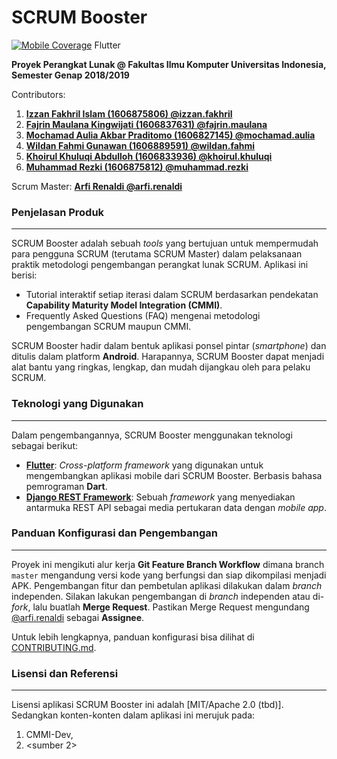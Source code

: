# SCRUM Booster

[![Mobile Coverage](https://gitlab.cs.ui.ac.id/ppl-fasilkom-ui/2019/PPLD1/badges/development/coverage.svg?job=FlutterTest)](https://gitlab.cs.ui.ac.id/ppl-fasilkom-ui/2019/PPLD1/mobile-coverage) Flutter

**Proyek Perangkat Lunak @ Fakultas Ilmu Komputer Universitas Indonesia, Semester Genap 2018/2019**

Contributors:

1. [**Izzan Fakhril Islam (1606875806) @izzan.fakhril**](https://gitlab.cs.ui.ac.id/izzan.fakhril)
2. [**Fajrin Maulana Kingwijati (1606837631) @fajrin.maulana**](https://gitlab.cs.ui.ac.id/fajrin.maulana/)
3. [**Mochamad Aulia Akbar Praditomo (1606827145) @mochamad.aulia**](https://gitlab.cs.ui.ac.id/mochamad.aulia/)
4. [**Wildan Fahmi Gunawan (1606889591) @wildan.fahmi**](https://gitlab.cs.ui.ac.id/wildan.fahmi/)
5. [**Khoirul Khuluqi Abdulloh (1606833936) @khoirul.khuluqi**](https://gitlab.cs.ui.ac.id/khoirul.khuluqi/)
6. [**Muhammad Rezki (1606875812) @muhammad.rezki**](https://gitlab.com/muhammad.rezki/)

Scrum Master: [**Arfi Renaldi @arfi.renaldi**](https://gitlab.cs.ui.ac.id/arfi.renaldi/)

### Penjelasan Produk

------

SCRUM Booster adalah sebuah *tools* yang bertujuan untuk mempermudah para pengguna SCRUM (terutama SCRUM Master) dalam pelaksanaan praktik metodologi pengembangan perangkat lunak SCRUM. Aplikasi ini berisi:

- Tutorial interaktif setiap iterasi dalam SCRUM berdasarkan pendekatan **Capability Maturity Model Integration (CMMI)**.
- Frequently Asked Questions (FAQ) mengenai metodologi pengembangan SCRUM maupun CMMI.

SCRUM Booster hadir dalam bentuk aplikasi ponsel pintar (*smartphone*) dan ditulis dalam platform **Android**. Harapannya, SCRUM Booster dapat menjadi alat bantu yang ringkas, lengkap, dan mudah dijangkau oleh para pelaku SCRUM.

### Teknologi yang Digunakan

------

Dalam pengembangannya, SCRUM Booster menggunakan teknologi sebagai berikut:

- [**Flutter**](https://flutter.io/): *Cross-platform framework* yang digunakan untuk mengembangkan aplikasi mobile dari SCRUM Booster. Berbasis bahasa pemrograman **Dart**.
- [**Django REST Framework**](https://www.django-rest-framework.org/): Sebuah *framework* yang menyediakan antarmuka REST API sebagai media pertukaran data dengan *mobile app*.

### Panduan Konfigurasi dan Pengembangan

------

Proyek ini mengikuti alur kerja **Git Feature Branch Workflow** dimana branch `master` mengandung versi kode yang berfungsi dan siap dikompilasi menjadi APK. Pengembangan fitur dan pembetulan aplikasi dilakukan dalam *branch* independen. Silakan lakukan pengembangan di *branch* independen atau di-*fork*, lalu buatlah **Merge Request**. Pastikan Merge Request mengundang [@arfi.renaldi](https://gitlab.cs.ui.ac.id/arfi.renaldi/) sebagai **Assignee**.

Untuk lebih lengkapnya, panduan konfigurasi bisa dilihat di [CONTRIBUTING.md](CONTRIBUTING.md).

### Lisensi dan Referensi

------

Lisensi aplikasi SCRUM Booster ini adalah [MIT/Apache 2.0 (tbd)]. Sedangkan konten-konten dalam aplikasi ini merujuk pada:

1. CMMI-Dev, 
2. <sumber 2>